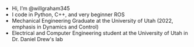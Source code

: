 - Hi, I’m @willgraham345
- I code in Python, C++, and very beginner ROS
- Mechanical Engineering Graduate at the University of Utah (2022, emphasis in Dynamics and Control)
- Electrical and Computer Engineering student at the University of Utah in Dr. Daniel Drew's lab
<!---
willgraham345/willgraham345 is a ✨ special ✨ repository because its `README.md` (this file) appears on your GitHub profile.
You can click the Preview link to take a look at your changes.
--->
